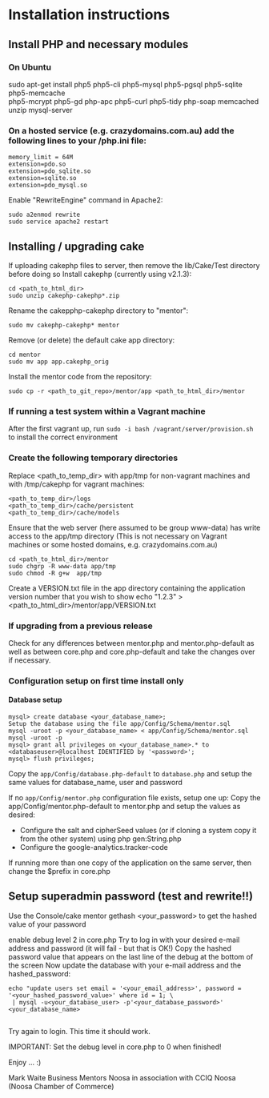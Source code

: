 # Installation instructions

## Install PHP and necessary modules

### On Ubuntu
 
sudo apt-get install php5 php5-cli php5-mysql php5-pgsql php5-sqlite php5-memcache \
php5-mcrypt php5-gd php-apc php5-curl php5-tidy php-soap memcached unzip mysql-server

### On a hosted service (e.g. crazydomains.com.au) add the following lines to your /php.ini file:

```
memory_limit = 64M
extension=pdo.so
extension=pdo_sqlite.so
extension=sqlite.so
extension=pdo_mysql.so 
```

Enable "RewriteEngine" command in Apache2:

```
sudo a2enmod rewrite
sudo service apache2 restart
```

## Installing / upgrading cake

If uploading cakephp files to server, then remove the lib/Cake/Test directory before doing so
Install cakephp (currently using v2.1.3):

```
cd <path_to_html_dir>
sudo unzip cakephp-cakephp*.zip
```

Rename the cakepphp-cakephp directory to "mentor":

```
sudo mv cakephp-cakephp* mentor
```

Remove (or delete) the default cake app directory:

```
cd mentor
sudo mv app app.cakephp_orig
```

Install the mentor code from the repository:

```
sudo cp -r <path_to_git_repo>/mentor/app <path_to_html_dir>/mentor
```

### If running a test system within a Vagrant machine

After the first vagrant up, run ```sudo -i bash /vagrant/server/provision.sh``` to install the correct environment

### Create the following temporary directories

Replace <path_to_temp_dir> with app/tmp for non-vagrant machines and with /tmp/cakephp for vagrant machines:

```
<path_to_temp_dir>/logs
<path_to_temp_dir>/cache/persistent
<path_to_temp_dir>/cache/models
```

Ensure that the web server (here assumed to be group www-data) has write access to the app/tmp directory
(This is not necessary on Vagrant machines or some hosted domains, e.g. crazydomains.com.au)

```
cd <path_to_html_dir>/mentor
sudo chgrp -R www-data app/tmp
sudo chmod -R g+w  app/tmp
```

Create a VERSION.txt file in the app directory containing the application version number that you wish to show
echo "1.2.3" > <path_to_html_dir>/mentor/app/VERSION.txt

### If upgrading from a previous release

Check for any differences between mentor.php and mentor.php-default as well as between
core.php and core.php-default and take the changes over if necessary.

### Configuration setup on first time install only

#### Database setup

```
mysql> create database <your_database_name>;
Setup the database using the file app/Config/Schema/mentor.sql
mysql -uroot -p <your_database_name> < app/Config/Schema/mentor.sql
mysql -uroot -p 
mysql> grant all privileges on <your_database_name>.* to <databaseuser>@localhost IDENTIFIED by '<password>';
mysql> flush privileges;
```

Copy the ```app/Config/database.php-default``` to ```database.php``` and setup the same values for database_name, user and
password

If no ```app/Config/mentor.php``` configuration file exists, setup one up:
Copy the app/Config/mentor.php-default to mentor.php and setup the values as desired:
- Configure the salt and cipherSeed values (or if cloning a system copy it from the other system) using php gen:String.php
- Configure the google-analytics.tracker-code

If running more than one copy of the application on the same server, then change the $prefix in core.php

## Setup superadmin password (test and rewrite!!)

Use the Console/cake mentor gethash <your_password> to get the hashed value of your password

enable debug level 2 in core.php
Try to log in with your desired e-mail address and password (it will fail - but that is OK!)
Copy the hashed password value that appears on the last line of the debug at the bottom of the screen
Now update the database with your e-mail address and the hashed_password:

```
echo "update users set email = '<your_email_address>', password = '<your_hashed_password_value>' where id = 1; \
 | mysql -u<your_database_user> -p'<your_database_password>' <your_database_name>
 
 ```

Try again to login. This time it should work.

IMPORTANT: Set the debug level in core.php to 0 when finished!

Enjoy ... :)

Mark Waite
Business Mentors Noosa
in association with CCIQ Noosa (Noosa Chamber of Commerce)
